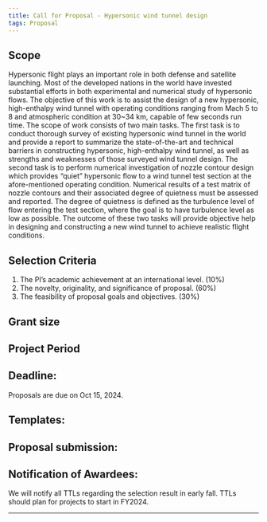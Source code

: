 ```yaml
---
title: Call for Proposal - Hypersonic wind tunnel design
tags: Proposal
---
```


## Scope

Hypersonic flight plays an important role in both defense and satellite launching.  Most of the developed nations in the world have invested substantial efforts in both experimental and numerical study of hypersonic flows.  The objective of this work is to assist the design of a new hypersonic, high-enthalpy wind tunnel with operating conditions ranging from Mach 5 to 8 and atmospheric condition at 30~34 km, capable of few seconds run time.  The scope of work consists of two main tasks.  The first task is to conduct thorough survey of existing hypersonic wind tunnel in the world and provide a report to summarize the state-of-the-art and technical barriers in constructing hypersonic, high-enthalpy wind tunnel, as well as strengths and weaknesses of those surveyed wind tunnel design.  The second task is to perform numerical investigation of nozzle contour design which provides “quiet” hypersonic flow to a wind tunnel test section at the afore-mentioned operating condition.  Numerical results of a test matrix of nozzle contours and their associated degree of quietness must be assessed and reported.  The degree of quietness is defined as the turbulence level of flow entering the test section, where the goal is to have turbulence level as low as possible.  The outcome of these two tasks will provide objective help in designing and constructing a new wind tunnel to achieve realistic flight conditions.

## Selection Criteria
1.	The PI’s academic achievement at an international level. (10%)
2.	The novelty, originality, and significance of proposal. (60%)
3.	The feasibility of proposal goals and objectives. (30%)
## Grant size

## Project Period

## Deadline: 
Proposals are due on Oct 15, 2024.

## Templates: 

## Proposal submission:

## Notification of Awardees: 
We will notify all TTLs regarding the selection result in early fall. TTLs should plan for projects to start in FY2024.

---